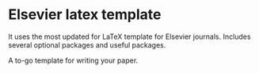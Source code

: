 # Elsevier latex template
It uses the most updated for LaTeX template for Elsevier journals.
Includes several optional packages and useful packages.

A to-go template for writing your paper.
